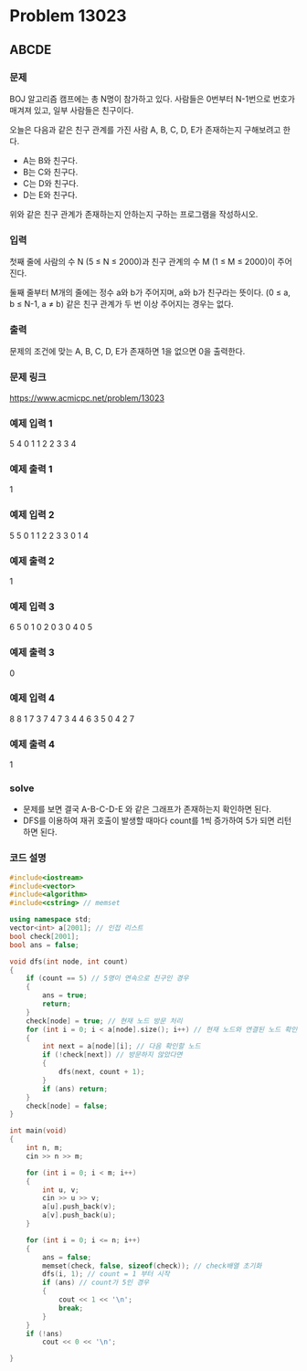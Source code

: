 # Problem 13023

## ABCDE

### 문제
BOJ 알고리즘 캠프에는 총 N명이 참가하고 있다. 사람들은 0번부터 N-1번으로 번호가 매겨져 있고, 일부 사람들은 친구이다.

오늘은 다음과 같은 친구 관계를 가진 사람 A, B, C, D, E가 존재하는지 구해보려고 한다.

- A는 B와 친구다.
- B는 C와 친구다.
- C는 D와 친구다.
- D는 E와 친구다.

위와 같은 친구 관계가 존재하는지 안하는지 구하는 프로그램을 작성하시오.

### 입력
첫째 줄에 사람의 수 N (5 ≤ N ≤ 2000)과 친구 관계의 수 M (1 ≤ M ≤ 2000)이 주어진다.

둘째 줄부터 M개의 줄에는 정수 a와 b가 주어지며, a와 b가 친구라는 뜻이다. (0 ≤ a, b ≤ N-1, a ≠ b) 같은 친구 관계가 두 번 이상 주어지는 경우는 없다.

### 출력
문제의 조건에 맞는 A, B, C, D, E가 존재하면 1을 없으면 0을 출력한다.

### 문제 링크
<https://www.acmicpc.net/problem/13023>

### 예제 입력 1
5 4
0 1
1 2
2 3
3 4

### 예제 출력 1
1

### 예제 입력 2
5 5
0 1
1 2
2 3
3 0
1 4

### 예제 출력 2
1

### 예제 입력 3
6 5
0 1
0 2
0 3
0 4
0 5

### 예제 출력 3
0

### 예제 입력 4
8 8
1 7
3 7
4 7
3 4
4 6
3 5
0 4
2 7

### 예제 출력 4
1

### solve
- 문제를 보면 결국 A-B-C-D-E 와 같은 그래프가 존재하는지 확인하면 된다.
- DFS를 이용하여 재귀 호출이 발생할 때마다 count를 1씩 증가하여 5가 되면 리턴하면 된다.



### 코드 설명
```C++
#include<iostream>
#include<vector>
#include<algorithm>
#include<cstring> // memset

using namespace std;
vector<int> a[2001]; // 인접 리스트
bool check[2001];
bool ans = false;

void dfs(int node, int count)
{
	if (count == 5) // 5명이 연속으로 친구인 경우
	{
		ans = true;
		return;
	}
	check[node] = true; // 현재 노드 방문 처리
	for (int i = 0; i < a[node].size(); i++) // 현재 노드와 연결된 노드 확인
	{
		int next = a[node][i]; // 다음 확인할 노드
		if (!check[next]) // 방문하지 않았다면
		{
			dfs(next, count + 1);
		}
		if (ans) return;
	}
	check[node] = false;
}

int main(void)
{
	int n, m;
	cin >> n >> m;

	for (int i = 0; i < m; i++)
	{
		int u, v;
		cin >> u >> v;
		a[u].push_back(v);
		a[v].push_back(u);
	}

	for (int i = 0; i <= n; i++)
	{
		ans = false;
		memset(check, false, sizeof(check)); // check배열 초기화
		dfs(i, 1); // count = 1 부터 시작
		if (ans) // count가 5인 경우
		{
			cout << 1 << '\n';
			break;
		}
	}
	if (!ans)
		cout << 0 << '\n';

}

```

